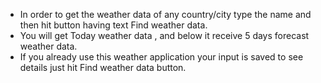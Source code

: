 * In order to get the weather data of any country/city type the name and then hit
button having text Find weather data.
* You will get Today weather data , and below it receive 5 days forecast weather data.
* If you already use this weather application your input is saved to see details
just hit Find weather data button.
